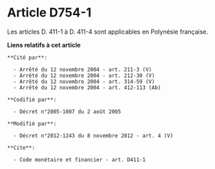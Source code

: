 # Article D754-1

Les articles D. 411-1 à D. 411-4 sont applicables en Polynésie française.

**Liens relatifs à cet article**

	**Cité par**:

	  - Arrêté du 12 novembre 2004 - art. 211-3 (V)
	  - Arrêté du 12 novembre 2004 - art. 212-30 (V)
	  - Arrêté du 12 novembre 2004 - art. 314-59 (V)
	  - Arrêté du 12 novembre 2004 - art. 412-113 (Ab)

	**Codifié par**:

	  - Décret n°2005-1007 du 2 août 2005

	**Modifié par**:

	  - Décret n°2012-1243 du 8 novembre 2012 - art. 4 (V)

	**Cite**:

	  - Code monétaire et financier - art. D411-1
